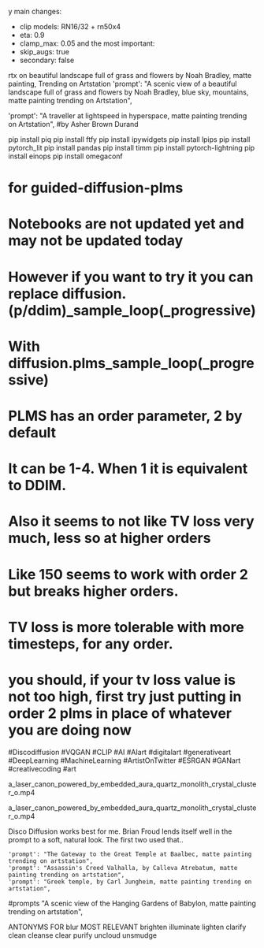 y main changes: 
- clip models: RN16/32 + rn50x4
- eta: 0.9
- clamp_max: 0.05
and the most important:
- skip_augs: true
- secondary: false

rtx on
beautiful landscape full of grass and flowers by Noah Bradley, matte painting, Trending on Artstation
    'prompt': "A scenic view of a beautiful landscape full of grass and flowers by Noah Bradley, blue sky, mountains, matte painting trending on Artstation",

  'prompt': "A traveller at lightspeed in hyperspace, matte painting trending on Artstation", #by Asher Brown Durand
  
pip install piq
pip install ftfy
pip install ipywidgets
pip install lpips
pip install pytorch_lit
pip install pandas
pip install timm
pip install pytorch-lightning
pip install einops
pip install omegaconf


# for guided-diffusion-plms
# Notebooks are not updated yet and may not be updated today 
# However if you want to try it you can replace diffusion.(p/ddim)_sample_loop(_progressive)
# With diffusion.plms_sample_loop(_progressive)
# PLMS has an order parameter, 2 by default
# It can be 1-4. When 1 it is equivalent to DDIM. 
# Also it seems to not like TV loss very much, less so at higher orders 
# Like 150 seems to work with order 2 but breaks higher orders.
# TV loss is more tolerable with more timesteps, for any order.
# you should, if your tv loss value is not too high, first try just putting in order 2 plms in place of whatever you are doing now

<!-- 
diffusion2 full shot of the into the void vortex of  The incandescent magical clockwork tesla reactor light trail of the lotus  of electric corona fusion reaction fractal  of Fairy deity, eldritch origami duality, magical sunflower halo, eternal revelation, untamed perfection depth shader, opposed symmetry  by ross tran, artstation CGSociety -w 19200 -h 10800  -clip_guidance_scale 20000 -tv_scale 20000 -range_scale 175 -cutn 128 -cutn_batches 2
 -cutn_whole_portion 1 -cutn_bw_portion 0.5 -cut_pow 50 -seed 0 -skip_timesteps 30 -->
<!-- 

 Clip_guidance_scale = With two perceptors, effective guidance scale is ~2x because they are added together.

Tv_scale = Smooths out the image

Sat_scale = Tries to prevent pixel values from going out of range

Cutn= Effective cutn is cut_batches * this

Cut_pow = Affects the size of cutouts. Larger cut_pow -> smaller cutouts

Cut_batches = Multiplies the amount of cutn

Steps = Number of steps for sampling. Generally, more = better. (edited)
maybe this will help a bit -->


#Discodiffusion #VQGAN #CLIP #AI #AIart #digitalart #generativeart #DeepLearning #MachineLearning #ArtistOnTwitter #ESRGAN #GANart #creativecoding #art 

a_laser_canon_powered_by_embedded_aura_quartz_monolith_crystal_cluster_o.mp4

a_laser_canon_powered_by_embedded_aura_quartz_monolith_crystal_cluster_o.mp4


Disco Diffusion works best for me. Brian Froud lends itself well in the prompt to a soft, natural look. The first two used that..

    'prompt': "The Gateway to the Great Temple at Baalbec, matte painting trending on artstation",
    'prompt': "Assassin's Creed Valhalla, by Calleva Atrebatum, matte painting trending on artstation",
    'prompt': "Greek temple, by Carl Jungheim, matte painting trending on artstation",



#prompts
"A scenic view of the Hanging Gardens of Babylon, matte painting trending on artstation",

ANTONYMS FOR blur
MOST RELEVANT
brighten
illuminate
lighten
clarify
clean
cleanse
clear
purify
uncloud
unsmudge